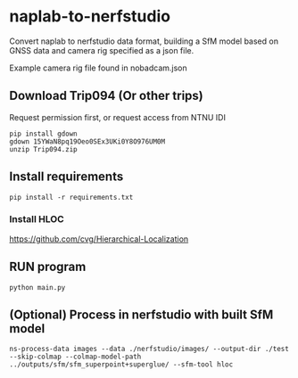 # naplab-to-nerfstudio
Convert naplab to nerfstudio data format, building a SfM model based on GNSS data and camera rig specified as a json file.

Example camera rig file found in nobadcam.json

## Download Trip094 (Or other trips)
Request permission first, or request access from NTNU IDI
```
pip install gdown
gdown 15YWaN8pq19Oeo0SEx3UKi0Y8O976UM0M
unzip Trip094.zip
```

## Install requirements
```
pip install -r requirements.txt
```

### Install HLOC
https://github.com/cvg/Hierarchical-Localization

## RUN program
```
python main.py
```


## (Optional) Process in nerfstudio with built SfM model
```
ns-process-data images --data ./nerfstudio/images/ --output-dir ./test --skip-colmap --colmap-model-path ../outputs/sfm/sfm_superpoint+superglue/ --sfm-tool hloc
```
